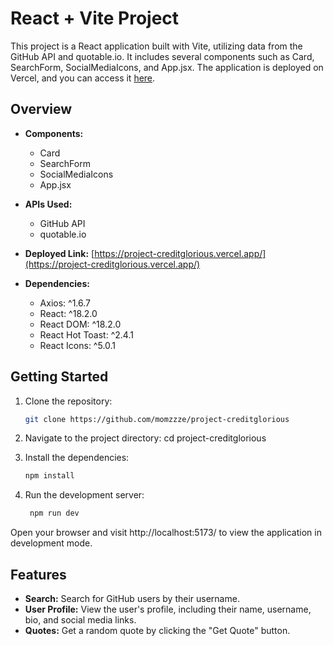# React + Vite Project

This project is a React application built with Vite, utilizing data from the GitHub API and quotable.io. It includes several components such as Card, SearchForm, SocialMediaIcons, and App.jsx. The application is deployed on Vercel, and you can access it [here](https://project-creditglorious.vercel.app/).

## Overview

- **Components:**
  - Card
  - SearchForm
  - SocialMediaIcons
  - App.jsx

- **APIs Used:**
  - GitHub API
  - quotable.io

- **Deployed Link:**
  [https://project-creditglorious.vercel.app/](https://project-creditglorious.vercel.app/)

- **Dependencies:**
  - Axios: ^1.6.7
  - React: ^18.2.0
  - React DOM: ^18.2.0
  - React Hot Toast: ^2.4.1
  - React Icons: ^5.0.1

## Getting Started

1. Clone the repository:

   ```bash
   git clone https://github.com/momzzze/project-creditglorious

2. Navigate to the project directory:
    cd project-creditglorious

3. Install the dependencies:

   ```bash
   npm install  

4. Run the development server:

   ```bash
    npm run dev

Open your browser and visit http://localhost:5173/ to view the application in development mode.

## Features

- **Search:** Search for GitHub users by their username.
- **User Profile:** View the user's profile, including their name, username, bio, and social media links.
- **Quotes:** Get a random quote by clicking the "Get Quote" button.